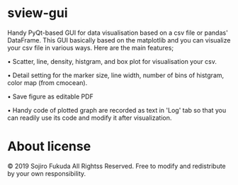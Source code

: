 # sview-gui
Handy PyQt-based GUI for data visualisation based on a csv file or pandas' DataFrame.
This GUI basically based on the matplotlib and you can visualize your csv file in various ways.
Here are the main features;

• Scatter, line, density, histgram, and box plot for visualisation your csv.

• Detail setting for the marker size, line width, number of bins of histgram, color map (from cmocean).

• Save figure as editable PDF

• Handy code of plotted graph are recorded as text in 'Log' tab so that you can readily use its code and modify it after visualization.

# About license
© 2019 Sojiro Fukuda All Rightss Reserved.
Free to modify and redistribute by your own responsibility.
